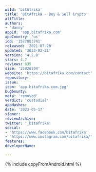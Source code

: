 ```yaml
---
wsId: 'bitAfrika'
title: 'BitAfrika - Buy & Sell Crypto'
altTitle: 
authors:
- 'danny'
appId: 'app.bitafrika.com'
appCountry: 'us'
idd: '1577083741'
released: '2021-07-28'
updated: '2023-02-21'
version: '4.2.0'
stars: 4.7
reviews: 635
size: '25928704'
website: 'https://bitafrika.com/contact'
repository: 
issue: 
icon: 'app.bitafrika.com.jpg'
bugbounty: 
meta: 'removed'
verdict: 'custodial'
appHashes: 
date: '2023-05-17'
signer: 
reviewArchive: 
twitter: '_bitafrika'
social:
- 'https://www.facebook.com/bitafrika'
- 'https://www.instagram.com/bitafrika/'
features: 
developerName: 

---
```


{% include copyFromAndroid.html %}


